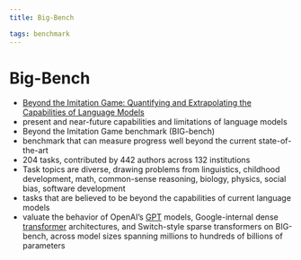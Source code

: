 ```yaml
---
title: Big-Bench

tags: benchmark 
---
```


# Big-Bench
- [Beyond the Imitation Game: Quantifying and Extrapolating the Capabilities of Language Models](https://arxiv.org/abs/2206.04615)
- present and near-future capabilities and limitations of language models
- Beyond the Imitation Game benchmark (BIG-bench)
- benchmark that can measure progress well beyond the current state-of-the-art
- 204 tasks, contributed by 442 authors across 132 institutions
- Task topics are diverse, drawing problems from linguistics, childhood development, math, common-sense reasoning, biology, physics, social bias, software development
- tasks that are believed to be beyond the capabilities of current language models
- valuate the behavior of OpenAI’s [GPT](GPT.md) models, Google-internal dense [transformer](Transformer.md) architectures, and Switch-style sparse transformers on BIG-bench, across model sizes spanning millions to hundreds of billions of parameters
























